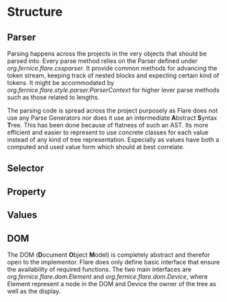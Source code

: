 # Structure

## Parser

Parsing happens across the projects in the very objects that should be parsed into. Every parse method relies on the Parser
defined under *org.fernice.flare.cssparser*. It provide common methods for advancing the token stream, keeping track of nested
blocks and expecting certain kind of tokens. It might be accommodated by *org.fernice.flare.style.parser.ParserContext* for
higher lever parse methods such as those related to lengths.

The parsing code is spread across the project purposely as Flare does not use any Parse Generators nor does it use an
intermediate **A**bstract **S**yntax **T**ree. This has been done because of flatness of such an AST. Its more efficient and
easier to represent to use concrete classes for each value instead of any kind of tree representation. Especially as values
have both a computed and used value form which should at best correlate.

## Selector

## Property

## Values

## DOM

The DOM (**D**ocument **O**bject **M**odel) is completely abstract and therefor open to the implementor. Flare does only define
basic interface that ensure the availability of required functions. The two main interfaces are *org.fernice.flare.dom.Element* and
*org.fernice.flare.dom.Device*, where Element represent a node in the DOM and Device the owner of the tree as well as the display.
